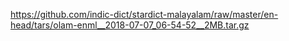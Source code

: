https://github.com/indic-dict/stardict-malayalam/raw/master/en-head/tars/olam-enml__2018-07-07_06-54-52__2MB.tar.gz
